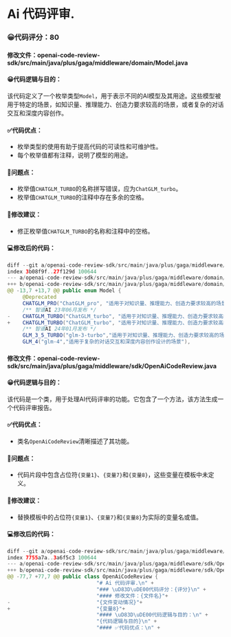 # Ai 代码评审.
### 😀代码评分：80
#### 修改文件：openai-code-review-sdk/src/main/java/plus/gaga/middleware/domain/Model.java
#### 😀代码逻辑与目的：
该代码定义了一个枚举类型`Model`，用于表示不同的AI模型及其用途。这些模型被用于特定的场景，如知识量、推理能力、创造力要求较高的场景，或者复杂的对话交互和深度内容创作。

#### ✅代码优点：
- 枚举类型的使用有助于提高代码的可读性和可维护性。
- 每个枚举值都有注释，说明了模型的用途。

#### 🤔问题点：
- 枚举值`CHATGLM_TURBO`的名称拼写错误，应为`ChatGLM_turbo`。
- 枚举值`CHATGLM_TURBO`的注释中存在多余的空格。

#### 🎯修改建议：
- 修正枚举值`CHATGLM_TURBO`的名称和注释中的空格。

#### 💻修改后的代码：
```java
diff --git a/openai-code-review-sdk/src/main/java/plus/gaga/middleware/domain/Model.java b/openai-code-review-sdk/src/main/java/plus/gaga/middleware/domain/Model.java
index 3b08f9f..27f129d 100644
--- a/openai-code-review-sdk/src/main/java/plus/gaga/middleware/domain/Model.java
+++ b/openai-code-review-sdk/src/main/java/plus/gaga/middleware/domain/Model.java
@@ -13,7 +13,7 @@ public enum Model {
     @Deprecated
     CHATGLM_PRO("ChatGLM_pro", "适用于对知识量、推理能力、创造力要求较高的场景"),
     /** 智谱AI 23年06月发布 */
-    CHATGLM_TURBO("ChatGLM_turbo", "适用于对知识量、推理能力、创造力要求较高的场景"),
+    CHATGLM_TURBO("ChatGLM_turbo", "适用于对知识量、推理能力、创造力要求较高的场景"),
     /** 智谱AI 24年01月发布 */
     GLM_3_5_TURBO("glm-3-turbo","适用于对知识量、推理能力、创造力要求较高的场景"),
     GLM_4("glm-4","适用于复杂的对话交互和深度内容创作设计的场景"),
```

#### 修改文件：openai-code-review-sdk/src/main/java/plus/gaga/middleware/sdk/OpenAiCodeReview.java
#### 😀代码逻辑与目的：
该代码是一个类，用于处理AI代码评审的功能。它包含了一个方法，该方法生成一个代码评审报告。

#### ✅代码优点：
- 类名`OpenAiCodeReview`清晰描述了其功能。

#### 🤔问题点：
- 代码片段中包含占位符`{变量1}`、`{变量7}`和`{变量8}`，这些变量在模板中未定义。

#### 🎯修改建议：
- 替换模板中的占位符`{变量1}`、`{变量7}`和`{变量8}`为实际的变量名或值。

#### 💻修改后的代码：
```java
diff --git a/openai-code-review-sdk/src/main/java/plus/gaga/middleware/sdk/OpenAiCodeReview.java b/openai-code-review-sdk/src/main/java/plus/gaga/middleware/sdk/OpenAiCodeReview.java
index 7755a7a..3a6f5c3 100644
--- a/openai-code-review-sdk/src/main/java/plus/gaga/middleware/sdk/OpenAiCodeReview.java
+++ b/openai-code-review-sdk/src/main/java/plus/gaga/middleware/sdk/OpenAiCodeReview.java
@@ -77,7 +77,7 @@ public class OpenAiCodeReview {
                             "# Ai 代码评审.\n" +
                             "### \uD83D\uDE00代码评分：{评分}\n" +
                             "#### 修改文件：{文件名}"+
-                            "{文件变动情况}"+
+                            "{变量8}"+
                             "#### \uD83D\uDE00代码逻辑与目的：\n" +
                             "{代码逻辑与目的}\n" +
                             "#### ✅代码优点：\n" +
```